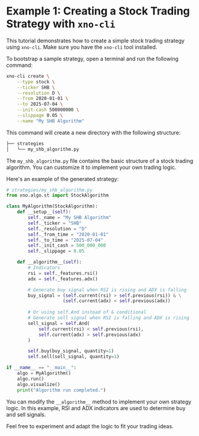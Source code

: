 
# Example 1: Creating a Stock Trading Strategy with `xno-cli`

This tutorial demonstrates how to create a simple stock trading strategy using `xno-cli`. Make sure you have the `xno-cli` tool installed.

To bootstrap a sample strategy, open a terminal and run the following command:

```bash
xno-cli create \
    --type stock \
    --ticker SHB \
    --resolution D \
    --from 2020-01-01 \
    --to 2025-07-04 \
    --init-cash 500000000 \
    --slippage 0.05 \
    --name "My SHB Algorithm"
```

This command will create a new directory with the following structure:

```bash
├── strategies
│   └── my_shb_algorithm.py
```

The `my_shb_algorithm.py` file contains the basic structure of a stock trading algorithm. You can customize it to implement your own trading logic.

Here's an example of the generated strategy:

```python
# strategies/my_shb_algorithm.py
from xno.algo.st import StockAlgorithm

class MyAlgorithm(StockAlgorithm):
    def __setup__(self):
        self._name = "My SHB Algorithm"
        self._ticker = "SHB"
        self._resolution = "D"
        self._from_time = "2020-01-01"
        self._to_time = "2025-07-04"
        self._init_cash = 500_000_000
        self._slippage = 0.05

    def __algorithm__(self):
        # Indicators
        rsi = self._features.rsi()
        adx = self._features.adx()

        # Generate buy signal when RSI is rising and ADX is falling
        buy_signal = (self.current(rsi) > self.previous(rsi)) & \
                     (self.current(adx) < self.previous(adx))
        
        # Or using self.And instead of & conditional
        # Generate sell signal when RSI is falling and ADX is rising
        sell_signal = self.And(
            self.current(rsi) < self.previous(rsi),
            self.current(adx) > self.previous(adx)
        )

        self.buy(buy_signal, quantity=1)
        self.sell(sell_signal, quantity=1)

if __name__ == "__main__":
    algo = MyAlgorithm()
    algo.run()
    algo.visualize()
    print("Algorithm run completed.")
```

You can modify the `__algorithm__` method to implement your own strategy logic. In this example, RSI and ADX indicators are used to determine buy and sell signals.

Feel free to experiment and adapt the logic to fit your trading ideas.
